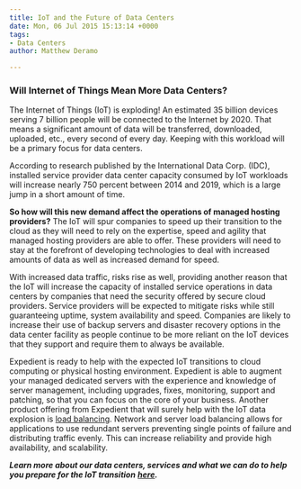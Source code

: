 ```yaml
---
title: IoT and the Future of Data Centers
date: Mon, 06 Jul 2015 15:13:14 +0000
tags:
- Data Centers
author: Matthew Deramo

---
```

### Will Internet of Things Mean More Data Centers?

The Internet of Things (IoT) is exploding! An estimated 35 billion devices serving 7 billion people will be connected to the Internet by 2020. That means a significant amount of data will be transferred, downloaded, uploaded, etc., every second of every day. Keeping with this workload will be a primary focus for data centers. 

According to research published by the International Data Corp. (IDC), installed service provider data center capacity consumed by IoT workloads will increase nearly 750 percent between 2014 and 2019, which is a large jump in a short amount of time. 

**So how will this new demand affect the operations of managed hosting providers?** The IoT will spur companies to speed up their transition to the cloud as they will need to rely on the expertise, speed and agility that managed hosting providers are able to offer. These providers will need to stay at the forefront of developing technologies to deal with increased amounts of data as well as increased demand for speed. 

With increased data traffic, risks rise as well, providing another reason that the IoT will increase the capacity of installed service operations in data centers by companies that need the security offered by secure cloud providers. Service providers will be expected to mitigate risks while still guaranteeing uptime, system availability and speed. Companies are likely to increase their use of backup servers and disaster recovery options in the data center facility as people continue to be more reliant on the IoT devices that they support and require them to always be available. 

Expedient is ready to help with the expected IoT transitions to cloud computing or physical hosting environment. Expedient is able to augment your managed dedicated servers with the experience and knowledge of server management, including upgrades, fixes, monitoring, support and patching, so that you can focus on the core of your business. Another product offering from Expedient that will surely help with the IoT data explosion is [load balancing](https://www.expedient.com/managed-services/load-balancing/). Network and server load balancing allows for applications to use redundant servers preventing single points of failure and distributing traffic evenly. This can increase reliability and provide high availability, and scalability. 

**_Learn more about our data centers, services and what we can do to help you prepare for the IoT transition_** [**_here_**](https://www.expedient.com/the-data-centers/)**_._**